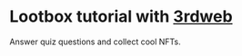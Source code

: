 # Lootbox tutorial with [3rdweb](https://thirdweb.com)

Answer quiz questions and collect cool NFTs.
